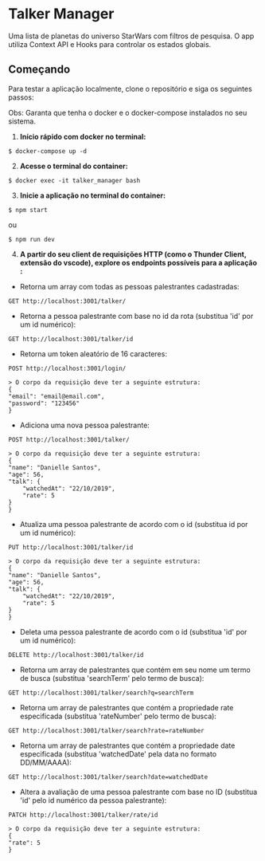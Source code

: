 # Talker Manager

Uma lista de planetas do universo StarWars com filtros de pesquisa. O app utiliza Context API e Hooks para controlar os estados globais.

## Começando

Para testar a aplicação localmente, clone o repositório e siga os seguintes passos:

Obs: Garanta que tenha o docker e o docker-compose instalados no seu sistema.

1. **Início rápido com docker no terminal:**

```
$ docker-compose up -d
```

2. **Acesse o terminal do container:**

```
$ docker exec -it talker_manager bash
```

3. **Inicie a aplicação no terminal do container:**

```
$ npm start
```
ou

```
$ npm run dev
```

4. **A partir do seu client de requisições HTTP (como o Thunder Client, extensão do vscode), explore os endpoints possíveis para a aplicação :**

- Retorna um array com todas as pessoas palestrantes cadastradas:
```
GET http://localhost:3001/talker/
```

- Retorna a pessoa palestrante com base no id da rota (substitua 'id' por um id numérico):
```
GET http://localhost:3001/talker/id
```

- Retorna um token aleatório de 16 caracteres:
```
POST http://localhost:3001/login/
```

    > O corpo da requisição deve ter a seguinte estrutura:
    {
    "email": "email@email.com",
    "password": "123456"
    }

- Adiciona uma nova pessoa palestrante:
```
POST http://localhost:3001/talker/
```

    > O corpo da requisição deve ter a seguinte estrutura:
    {
    "name": "Danielle Santos",
    "age": 56,
    "talk": {
        "watchedAt": "22/10/2019",
        "rate": 5
    }
    }

- Atualiza uma pessoa palestrante de acordo com o id (substitua id por um id numérico):
```
PUT http://localhost:3001/talker/id
```

    > O corpo da requisição deve ter a seguinte estrutura:
    {
    "name": "Danielle Santos",
    "age": 56,
    "talk": {
        "watchedAt": "22/10/2019",
        "rate": 5
    }
    }

- Deleta uma pessoa palestrante de acordo com o id (substitua 'id' por um id numérico):
```
DELETE http://localhost:3001/talker/id
```

- Retorna um array de palestrantes que contém em seu nome um termo de busca (substitua 'searchTerm' pelo termo de busca):
```
GET http://localhost:3001/talker/search?q=searchTerm
```

- Retorna um array de palestrantes que contém a propriedade rate especificada (substitua 'rateNumber' pelo termo de busca):
```
GET http://localhost:3001/talker/search?rate=rateNumber
```

- Retorna um array de palestrantes que contém a propriedade date especificada (substitua 'watchedDate' pela data no formato DD/MM/AAAA):
```
GET http://localhost:3001/talker/search?date=watchedDate
```

- Altera a avaliação de uma pessoa palestrante com base no ID (substitua 'id' pelo id numérico da pessoa palestrante):
```
PATCH http://localhost:3001/talker/rate/id
```

    > O corpo da requisição deve ter a seguinte estrutura:
    {
    "rate": 5
    }
